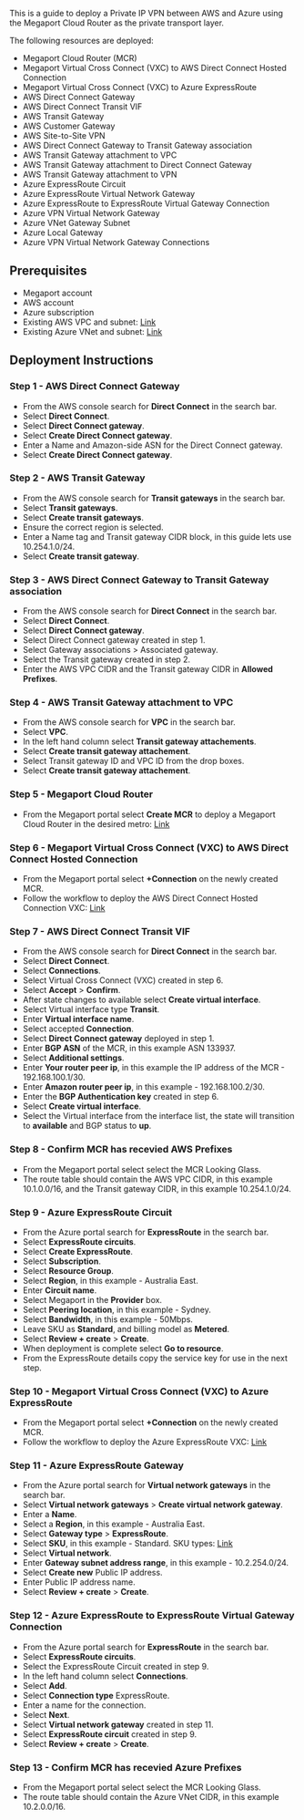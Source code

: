 This is a guide to deploy a Private IP VPN between AWS and Azure using the Megaport Cloud Router as the private transport layer.

The following resources are deployed:

* Megaport Cloud Router (MCR)
* Megaport Virtual Cross Connect (VXC) to AWS Direct Connect Hosted Connection
* Megaport Virtual Cross Connect (VXC) to Azure ExpressRoute
* AWS Direct Connect Gateway
* AWS Direct Connect Transit VIF
* AWS Transit Gateway
* AWS Customer Gateway
* AWS Site-to-Site VPN
* AWS Direct Connect Gateway to Transit Gateway association
* AWS Transit Gateway attachment to VPC
* AWS Transit Gateway attachment to Direct Connect Gateway
* AWS Transit Gateway attachment to VPN
* Azure ExpressRoute Circuit
* Azure ExpressRoute Virtual Network Gateway
* Azure ExpressRoute to ExpressRoute Virtual Gateway Connection
* Azure VPN Virtual Network Gateway
* Azure VNet Gateway Subnet
* Azure Local Gateway
* Azure VPN Virtual Network Gateway Connections

## Prerequisites

* Megaport account
* AWS account
* Azure subscription
* Existing AWS VPC and subnet: [Link](https://docs.aws.amazon.com/vpc/latest/userguide/create-vpc.html#create-vpc-and-other-resources)
* Existing Azure VNet and subnet: [Link](https://learn.microsoft.com/en-us/azure/virtual-network/quick-create-portal)

## Deployment Instructions

### Step 1 - AWS Direct Connect Gateway

* From the AWS console search for **Direct Connect** in the search bar.
* Select **Direct Connect**.
* Select **Direct Connect gateway**.
* Select **Create Direct Connect gateway**.
* Enter a Name and Amazon-side ASN for the Direct Connect gateway.
* Select **Create Direct Connect gateway**.

### Step 2 - AWS Transit Gateway

* From the AWS console search for **Transit gateways** in the search bar.
* Select **Transit gateways**.
* Select **Create transit gateways**.
* Ensure the correct region is selected.
* Enter a Name tag and Transit gateway CIDR block, in this guide lets use 10.254.1.0/24.
* Select **Create transit gateway**.

### Step 3 - AWS Direct Connect Gateway to Transit Gateway association

* From the AWS console search for **Direct Connect** in the search bar.
* Select **Direct Connect**.
* Select **Direct Connect gateway**.
* Select Direct Connect gateway created in step 1.
* Select Gateway associations > Associated gateway.
* Select the Transit gateway created in step 2.
* Enter the AWS VPC CIDR and the Transit gateway CIDR in **Allowed Prefixes**.

### Step 4 - AWS Transit Gateway attachment to VPC

* From the AWS console search for **VPC** in the search bar.
* Select **VPC**.
* In the left hand column select **Transit gateway attachements**.
* Select **Create transit gateway attachement**.
* Select Transit gateway ID and VPC ID from the drop boxes.
* Select **Create transit gateway attachement**.

### Step 5 - Megaport Cloud Router

* From the Megaport portal select **Create MCR** to deploy a Megaport Cloud Router in the desired metro: [Link](https://docs.megaport.com/mcr/creating-mcr/)

### Step 6 - Megaport Virtual Cross Connect (VXC) to AWS Direct Connect Hosted Connection

* From the Megaport portal select **+Connection** on the newly created MCR. 
* Follow the workflow to deploy the AWS Direct Connect Hosted Connection VXC: [Link](https://docs.megaport.com/cloud/mcr/aws/#creating-a-hosted-connection)

### Step 7 - AWS Direct Connect Transit VIF

* From the AWS console search for **Direct Connect** in the search bar.
* Select **Direct Connect**.
* Select **Connections**.
* Select Virtual Cross Connect (VXC) created in step 6.
* Select **Accept** > **Confirm**.
* After state changes to available select **Create virtual interface**.
* Select Virtual interface type **Transit**.
* Enter **Virtual interface name**.
* Select accepted **Connection**.
* Select **Direct Connect gateway** deployed in step 1.
* Enter **BGP ASN** of the MCR, in this example ASN 133937.
* Select **Additional settings**.
* Enter **Your router peer ip**, in this example the IP address of the MCR - 192.168.100.1/30.
* Enter **Amazon router peer ip**, in this example - 192.168.100.2/30.
* Enter the **BGP Authentication key** created in step 6.
* Select **Create virtual interface**.
* Select the Virtual interface from the interface list, the state will transition to **available** and BGP status to **up**.

### Step 8 - Confirm MCR has recevied AWS Prefixes

* From the Megaport portal select select the MCR Looking Glass.
* The route table should contain the AWS VPC CIDR, in this example 10.1.0.0/16, and the Transit gateway CIDR, in this example 10.254.1.0/24.

### Step 9 - Azure ExpressRoute Circuit

* From the Azure portal search for **ExpressRoute** in the search bar.
* Select **ExpressRoute circuits**.
* Select **Create ExpressRoute**.
* Select **Subscription**.
* Select **Resource Group**.
* Select **Region**, in this example - Australia East.
* Enter **Circuit name**.
* Select Megaport in the **Provider** box.
* Select **Peering location**, in this example - Sydney.
* Select **Bandwidth**, in this example - 50Mbps.
* Leave SKU as **Standard**, and billing model as **Metered**.
* Select **Review + create** > **Create**.
* When deployment is complete select **Go to resource**.
* From the ExpressRoute details copy the service key for use in the next step.

### Step 10 - Megaport Virtual Cross Connect (VXC) to Azure ExpressRoute

* From the Megaport portal select **+Connection** on the newly created MCR.
* Follow the workflow to deploy the Azure ExpressRoute VXC: [Link](https://docs.megaport.com/cloud/megaport/microsoft/#creating-an-expressroute-connection)

### Step 11 - Azure ExpressRoute Gateway

* From the Azure portal search for **Virtual network gateways** in the search bar.
* Select **Virtual network gateways** > **Create virtual network gateway**.
* Enter a **Name**.
* Select a **Region**, in this example - Australia East.
* Select **Gateway type** > **ExpressRoute**.
* Select **SKU**, in this example - Standard. SKU types: [Link](https://learn.microsoft.com/en-us/azure/expressroute/expressroute-about-virtual-network-gateways#gwsku)
* Select **Virtual network**.
* Enter **Gateway subnet address range**, in this example - 10.2.254.0/24.
* Select **Create new** Public IP address.
* Enter Public IP address name.
* Select **Review + create** > **Create**.

### Step 12 - Azure ExpressRoute to ExpressRoute Virtual Gateway Connection

* From the Azure portal search for **ExpressRoute** in the search bar.
* Select **ExpressRoute circuits**.
* Select the ExpressRoute Circuit created in step 9.
* In the left hand column select **Connections**.
* Select **Add**.
* Select **Connection type** ExpressRoute.
* Enter a name for the connection.
* Select **Next**.
* Select **Virtual network gateway** created in step 11.
* Select **ExpressRoute circuit** created in step 9.
* Select **Review + create** > **Create**.

### Step 13 - Confirm MCR has recevied Azure Prefixes

* From the Megaport portal select select the MCR Looking Glass.
* The route table should contain the Azure VNet CIDR, in this example 10.2.0.0/16.



